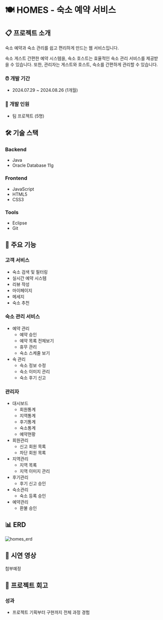 # 🍽️ HOMES - 숙소 예약 서비스

## 📋 프로젝트 소개
숙소 예약과 숙소 관리를 쉽고 편리하게 만드는 웹 서비스입니다.

숙소 게스트 간편한 예약 시스템을, 숙소 호스트는 효율적인 숙소 관리 서비스를 제공받을 수 있습니다. 또한, 관리자는 게스트와 호스트, 숙소를 간편하게 관리할 수 있습니다.

### ⏰ 개발 기간
- 2024.07.29 ~ 2024.08.26 (1개월)

### 👥 개발 인원
- 팀 프로젝트 (5명)

## 🛠️ 기술 스택
### Backend
- Java
- Oracle Database 11g

### Frontend
- JavaScript
- HTML5
- CSS3

### Tools
- Eclipse
- Git

## 📌 주요 기능
### 고객 서비스
- 숙소 검색 및 필터링
- 실시간 예약 시스템
- 리뷰 작성
- 마이페이지
- 메세지
- 숙소 추천

### 숙소 관리 서비스
- 예약 관리
  - 예약 승인
  - 예약 목록 전체보기
  - 휴무 관리
  - 숙소 스케줄 보기
- 숙 관리
  - 숙소 정보 수정
  - 숙소 이미지 관리
  - 숙소 후기 신고
 
### 관리자 
- 대시보드
  - 회원통계
  - 지역통계
  - 후기통계
  - 숙소통계
  - 예약현황
- 회원관리
  - 신고 회원 목록
  - 차단 회원 목록
- 지역관리
  - 지역 목록
  - 지역 이미지 관리
- 후기관리
  - 후기 신고 승인
- 숙소관리
  - 숙소 등록 승인
- 예약관리
  - 환불 승인

## 📊 ERD
![homes_erd](http//github.com/user-attachments/assets/f8d0f7bb-4268-4436-8626-1b928637c3dc)


## 🎥 시연 영상
첨부예정

## 📝 프로젝트 회고
### 성과
- 프로젝트 기획부터 구현까지 전체 과정 경험
